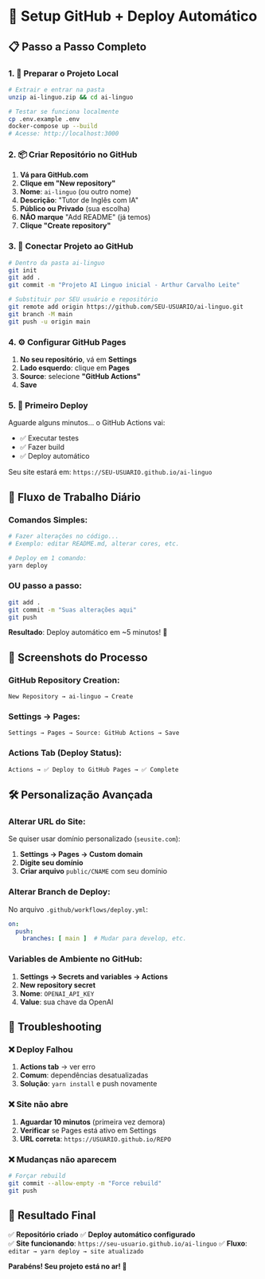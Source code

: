 # 🚀 Setup GitHub + Deploy Automático

## 📋 Passo a Passo Completo

### 1. 🔧 Preparar o Projeto Local
```bash
# Extrair e entrar na pasta
unzip ai-linguo.zip && cd ai-linguo

# Testar se funciona localmente
cp .env.example .env
docker-compose up --build
# Acesse: http://localhost:3000
```

### 2. 📦 Criar Repositório no GitHub

1. **Vá para GitHub.com**
2. **Clique em "New repository"**
3. **Nome**: `ai-linguo` (ou outro nome)
4. **Descrição**: "Tutor de Inglês com IA"
5. **Público ou Privado** (sua escolha)
6. **NÃO marque** "Add README" (já temos)
7. **Clique "Create repository"**

### 3. 🔗 Conectar Projeto ao GitHub
```bash
# Dentro da pasta ai-linguo
git init
git add .
git commit -m "Projeto AI Linguo inicial - Arthur Carvalho Leite"

# Substituir por SEU usuário e repositório
git remote add origin https://github.com/SEU-USUARIO/ai-linguo.git
git branch -M main
git push -u origin main
```

### 4. ⚙️ Configurar GitHub Pages

1. **No seu repositório**, vá em **Settings**
2. **Lado esquerdo**: clique em **Pages**
3. **Source**: selecione **"GitHub Actions"**
4. **Save**

### 5. 🎯 Primeiro Deploy

Aguarde alguns minutos... o GitHub Actions vai:
- ✅ Executar testes
- ✅ Fazer build
- ✅ Deploy automático

Seu site estará em: `https://SEU-USUARIO.github.io/ai-linguo`

## 🔄 Fluxo de Trabalho Diário

### Comandos Simples:
```bash
# Fazer alterações no código...
# Exemplo: editar README.md, alterar cores, etc.

# Deploy em 1 comando:
yarn deploy
```

### OU passo a passo:
```bash
git add .
git commit -m "Suas alterações aqui"
git push
```

**Resultado**: Deploy automático em ~5 minutos! 🚀

## 📸 Screenshots do Processo

### GitHub Repository Creation:
```
New Repository → ai-linguo → Create
```

### Settings → Pages:
```
Settings → Pages → Source: GitHub Actions → Save
```

### Actions Tab (Deploy Status):
```
Actions → ✅ Deploy to GitHub Pages → ✅ Complete
```

## 🛠️ Personalização Avançada

### Alterar URL do Site:
Se quiser usar domínio personalizado (`seusite.com`):

1. **Settings → Pages → Custom domain**
2. **Digite seu domínio**
3. **Criar arquivo** `public/CNAME` com seu domínio

### Alterar Branch de Deploy:
No arquivo `.github/workflows/deploy.yml`:
```yaml
on:
  push:
    branches: [ main ]  # Mudar para develop, etc.
```

### Variables de Ambiente no GitHub:
1. **Settings → Secrets and variables → Actions**
2. **New repository secret**
3. **Nome**: `OPENAI_API_KEY`
4. **Value**: sua chave da OpenAI

## 🚨 Troubleshooting

### ❌ Deploy Falhou
1. **Actions tab** → ver erro
2. **Comum**: dependências desatualizadas
3. **Solução**: `yarn install` e push novamente

### ❌ Site não abre
1. **Aguardar 10 minutos** (primeira vez demora)
2. **Verificar** se Pages está ativo em Settings
3. **URL correta**: `https://USUARIO.github.io/REPO`

### ❌ Mudanças não aparecem
```bash
# Forçar rebuild
git commit --allow-empty -m "Force rebuild"
git push
```

## 🎉 Resultado Final

✅ **Repositório criado**
✅ **Deploy automático configurado**  
✅ **Site funcionando**: `https://seu-usuario.github.io/ai-linguo`
✅ **Fluxo**: `editar → yarn deploy → site atualizado`

**Parabéns! Seu projeto está no ar! 🚀**